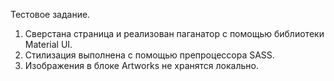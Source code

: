 Тестовое задание. 
1. Сверстана страница и реализован паганатор с помощью библиотеки Material UI.
2. Стилизация выполнена с помощью препроцессора SASS.
3. Изображения в блоке Artworks не хранятся локально. 